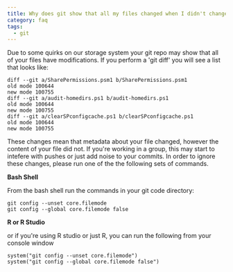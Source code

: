 ```yaml
---
title: Why does git show that all my files changed when I didn't change them?
category: faq
tags:
  - git
---
```



Due to some quirks on our storage system your git repo may show that all of your files have modifications. If you perform a 'git diff' you will see a list that looks like:

```
diff --git a/SharePermissions.psm1 b/SharePermissions.psm1
old mode 100644
new mode 100755
diff --git a/audit-homedirs.ps1 b/audit-homedirs.ps1
old mode 100644
new mode 100755
diff --git a/clearSPconfigcache.ps1 b/clearSPconfigcache.ps1
old mode 100644
new mode 100755
```

These changes mean that metadata about your file changed, however the content of your file did not. If you're working in a group, this may start to intefere with pushes or just add noise to your commits. In order to ignore these changes, please run one of the the following sets of  commands.

__Bash Shell__

From the bash shell run the commands in your git code directory:

```
git config --unset core.filemode
git config --global core.filemode false
```

__R or R Studio__

or if you're using R studio or just R, you can run the following from your console window

```
system("git config --unset core.filemode")
system("git config --global core.filemode false")
```
